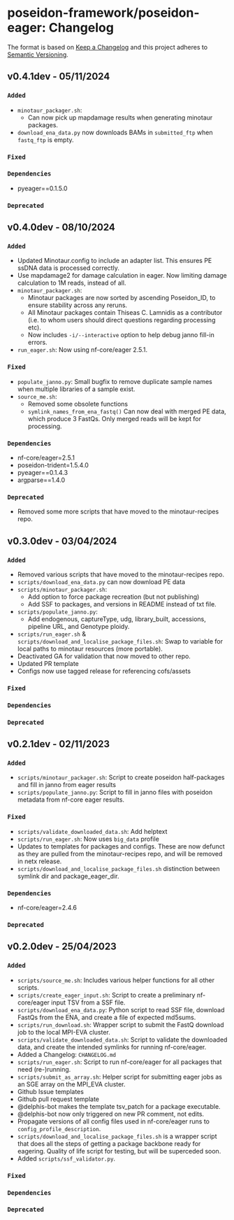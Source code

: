 # poseidon-framework/poseidon-eager: Changelog

The format is based on [Keep a Changelog](https://keepachangelog.com/en/1.0.0/)
and this project adheres to [Semantic Versioning](https://semver.org/spec/v2.0.0.html).

## v0.4.1dev - 05/11/2024

### `Added`

- `minotaur_packager.sh`:
  - Can now pick up mapdamage results when generating minotaur packages.
- `download_ena_data.py` now downloads BAMs in `submitted_ftp` when `fastq_ftp` is empty.

### `Fixed`

### `Dependencies`

- pyeager==0.1.5.0

### `Deprecated`

## v0.4.0dev - 08/10/2024

### `Added`

- Updated Minotaur.config to include an adapter list. This ensures PE ssDNA data is processed correctly.
- Use mapdamage2 for damage calculation in eager. Now limiting damage calculation to 1M reads, instead of all.
- `minotaur_packager.sh`:
  - Minotaur packages are now sorted by ascending Poseidon_ID, to ensure stability across any reruns.
  - All Minotaur packages contain Thiseas C. Lamnidis as a contributor (i.e. to whom users should direct questions regarding processing etc).
  - Now includes `-i/--interactive` option to help debug janno fill-in errors.
- `run_eager.sh`: Now using nf-core/eager 2.5.1.

### `Fixed`

- `populate_janno.py`: Small bugfix to remove duplicate sample names when multiple libraries of a sample exist.
- `source_me.sh`: 
  - Removed some obsolete functions
  - `symlink_names_from_ena_fastq()` Can now deal with merged PE data, which produce 3 FastQs. Only merged reads will be kept for processing.

### `Dependencies`

- nf-core/eager=2.5.1
- poseidon-trident=1.5.4.0
- pyeager==0.1.4.3
- argparse==1.4.0

### `Deprecated`

- Removed some more scripts that have moved to the minotaur-recipes repo.

## v0.3.0dev - 03/04/2024

### `Added`

- Removed various scripts that have moved to the minotaur-recipes repo.
- `scripts/download_ena_data.py` can now download PE data
- `scripts/minotaur_packager.sh`: 
  - Add option to force package recreation (but not publishing)
  - Add SSF to packages, and versions in README instead of txt file.
- `scripts/populate_janno.py`:
   - Add endogenous, captureType, udg, library_built, accessions, pipeline URL, and Genotype ploidy.
- `scripts/run_eager.sh` & `scripts/download_and_localise_package_files.sh`: Swap to variable for local paths to minotaur resources (more portable).
- Deactivated GA for validation that now moved to other repo. 
- Updated PR template
- Configs now use tagged release for referencing cofs/assets

### `Fixed`

### `Dependencies`

### `Deprecated`

## v0.2.1dev - 02/11/2023

### `Added`

- `scripts/minotaur_packager.sh`:        Script to create poseidon half-packages and fill in janno from eager results
- `scripts/populate_janno.py`:           Script to fill in janno files with poseidon metadata from nf-core eager results.

### `Fixed`

- `scripts/validate_downloaded_data.sh`: Add helptext
- `scripts/run_eager.sh`:                Now uses `big_data` profile
- Updates to templates for packages and configs. These are now defunct as they are pulled from the minotaur-recipes repo, and will be removed in netx release.
- `scripts/download_and_localise_package_files.sh` distinction between symlink dir and package_eager_dir.

### `Dependencies`

- nf-core/eager=2.4.6

### `Deprecated`

## v0.2.0dev - 25/04/2023

### `Added`

- `scripts/source_me.sh`:                Includes various helper functions for all other scripts.
- `scripts/create_eager_input.sh`:       Script to create a preliminary nf-core/eager input TSV from a SSF file.
- `scripts/download_ena_data.py`:        Python script to read SSF file, download FastQs from the ENA, and create a file of expected md5sums.
- `scripts/run_download.sh`:             Wrapper script to submit the FastQ download job to the local MPI-EVA cluster.
- `scripts/validate_downloaded_data.sh`: Script to validate the downloaded data, and create the intended symlinks for running nf-core/eager.
- Added a Changelog: `CHANGELOG.md`
- `scripts/run_eager.sh`:                Script to run nf-core/eager for all packages that need (re-)running.
- `scripts/submit_as_array.sh`:          Helper script for submitting eager jobs as an SGE array on the MPI_EVA cluster.
- Github Issue templates
- Github pull request template
- @delphis-bot makes the template tsv_patch for a package executable.
- @delphis-bot now only triggered on new PR comment, not edits.
- Propagate versions of all config files used in nf-core/eager runs to `config_profile_description`.
- `scripts/download_and_localise_package_files.sh` is a wrapper script that does all the steps of getting a package backbone ready for eagering. Quality of life script for testing, but will be superceded soon.
- Added `scripts/ssf_validator.py`.

### `Fixed`

### `Dependencies`

### `Deprecated`
